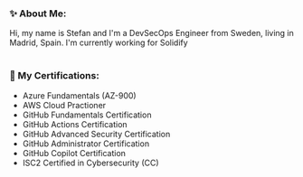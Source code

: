
<!--
**steff-petro/steff-petro** is a ✨ _special_ ✨ repository because its `README.md` (this file) appears on your GitHub profile.

Here are some ideas to get you started:

- 🔭 I’m currently working on ...
- 🌱 I’m currently learning ...
- 👯 I’m looking to collaborate on ...
- 🤔 I’m looking for help with ...
- 💬 Ask me about ...
- 📫 How to reach me: ...
- 😄 Pronouns: ...
- ⚡ Fun fact: ...
-->

### ✨ About Me:
Hi, my name is Stefan and I'm a DevSecOps Engineer from Sweden, living in Madrid, Spain. I'm currently working for Solidify<br><br>

### 📄 My Certifications:
- Azure Fundamentals (AZ-900)
- AWS Cloud Practioner
- GitHub Fundamentals Certification
- GitHub Actions Certification
- GitHub Advanced Security Certification
- GitHub Administrator Certification
- GitHub Copilot Certification
- ISC2 Certified in Cybersecurity (CC)
